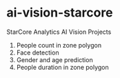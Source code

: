# ai-vision-starcore
StarCore Analytics AI Vision Projects

1. People count in zone polygon
2. Face detection 
3. Gender and age prediction
4. People duration in zone polygon
